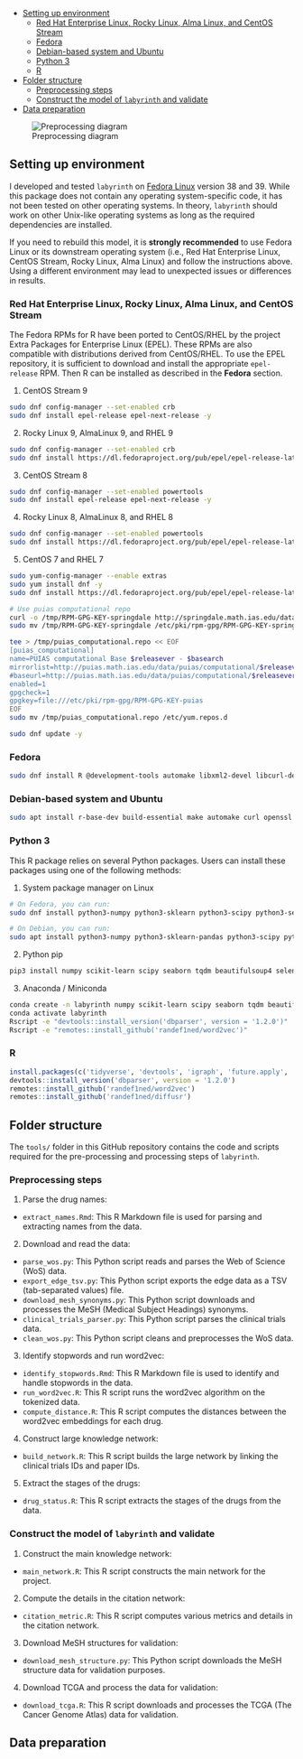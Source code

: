 - [Setting up environment](#setting-up-environment)
  - [Red Hat Enterprise Linux, Rocky Linux, Alma Linux, and CentOS
    Stream](#red-hat-enterprise-linux-rocky-linux-alma-linux-and-centos-stream)
  - [Fedora](#fedora)
  - [Debian-based system and Ubuntu](#debian-based-system-and-ubuntu)
  - [Python 3](#python-3)
  - [R](#r)
- [Folder structure](#folder-structure)
  - [Preprocessing steps](#preprocessing-steps)
  - [Construct the model of `labyrinth` and
    validate](#construct-the-model-of-labyrinth-and-validate)
- [Data preparation](#data-preparation)

<figure>
<img src="img/preprocess.jpg" alt="Preprocessing diagram" />
<figcaption aria-hidden="true">Preprocessing diagram</figcaption>
</figure>

## Setting up environment

I developed and tested `labyrinth` on [Fedora
Linux](https://fedoraproject.org) version 38 and 39. While this package
does not contain any operating system-specific code, it has not been
tested on other operating systems. In theory, `labyrinth` should work on
other Unix-like operating systems as long as the required dependencies
are installed.

If you need to rebuild this model, it is **strongly recommended** to use
Fedora Linux or its downstream operating system (i.e., Red Hat
Enterprise Linux, CentOS Stream, Rocky Linux, Alma Linux) and follow the
instructions above. Using a different environment may lead to unexpected
issues or differences in results.

### Red Hat Enterprise Linux, Rocky Linux, Alma Linux, and CentOS Stream

The Fedora RPMs for R have been ported to CentOS/RHEL by the project
Extra Packages for Enterprise Linux (EPEL). These RPMs are also
compatible with distributions derived from CentOS/RHEL. To use the EPEL
repository, it is sufficient to download and install the appropriate
`epel-release` RPM. Then R can be installed as described in the
**Fedora** section.

1.  CentOS Stream 9

``` bash
sudo dnf config-manager --set-enabled crb
sudo dnf install epel-release epel-next-release -y
```

2.  Rocky Linux 9, AlmaLinux 9, and RHEL 9

``` bash
sudo dnf config-manager --set-enabled crb
sudo dnf install https://dl.fedoraproject.org/pub/epel/epel-release-latest-9.noarch.rpm -y
```

3.  CentOS Stream 8

``` bash
sudo dnf config-manager --set-enabled powertools
sudo dnf install epel-release epel-next-release -y
```

4.  Rocky Linux 8, AlmaLinux 8, and RHEL 8

``` bash
sudo dnf config-manager --set-enabled powertools
sudo dnf install https://dl.fedoraproject.org/pub/epel/epel-release-latest-8.noarch.rpm -y
```

5.  CentOS 7 and RHEL 7

``` bash
sudo yum-config-manager --enable extras
sudo yum install dnf -y
sudo dnf install https://dl.fedoraproject.org/pub/epel/epel-release-latest-7.noarch.rpm -y

# Use puias computational repo
curl -o /tmp/RPM-GPG-KEY-springdale http://springdale.math.ias.edu/data/puias/7/x86_64/os/RPM-GPG-KEY-springdale
sudo mv /tmp/RPM-GPG-KEY-springdale /etc/pki/rpm-gpg/RPM-GPG-KEY-springdale

tee > /tmp/puias_computational.repo << EOF
[puias_computational]
name=PUIAS computational Base $releasever - $basearch
mirrorlist=http://puias.math.ias.edu/data/puias/computational/$releasever/$basearch/mirrorlist
#baseurl=http://puias.math.ias.edu/data/puias/computational/$releasever/$basearch
enabled=1
gpgcheck=1
gpgkey=file:///etc/pki/rpm-gpg/RPM-GPG-KEY-puias
EOF
sudo mv /tmp/puias_computational.repo /etc/yum.repos.d

sudo dnf update -y
```

### Fedora

``` bash
sudo dnf install R @development-tools automake libxml2-devel libcurl-devel fontconfig-devel openssl-devel harfbuzz-devel fribidi-devel libgit2-devel freetype-devel libpng-devel libtiff-devel libjpeg-devel python3-pip ghostscript pandoc R-flexiblas flexiblas-*
```

### Debian-based system and Ubuntu

``` bash
sudo apt install r-base-dev build-essential make automake curl openssl libxml2-dev libcurl4-openssl-dev libfontconfig1-dev libssl-dev libharfbuzz-dev libfribidi-dev libgit2-dev libfreetype6-dev libpng-dev libtiff5-dev libjpeg-dev python3-pip ghostscript pandoc libopenblas-dev libopenblas-openmp-dev
```

### Python 3

This R package relies on several Python packages. Users can install
these packages using one of the following methods:

1.  System package manager on Linux

``` bash
# On Fedora, you can run:
sudo dnf install python3-numpy python3-sklearn python3-scipy python3-seaborn python3-tqdm python3-beautifulsoup4 python3-selenium python3-lxml 

# On Debian, you can run:
sudo apt install python3-numpy python3-sklearn-pandas python3-scipy python3-seaborn python3-tqdm python3-bs4 python3-selenium python3-lxml
```

2.  Python pip

``` bash
pip3 install numpy scikit-learn scipy seaborn tqdm beautifulsoup4 selenium lxml
```

3.  Anaconda / Miniconda

``` bash
conda create -n labyrinth numpy scikit-learn scipy seaborn tqdm beautifulsoup4 selenium lxml r-tidyverse r-devtools r-rcppeigen r-rcppprogress r-fastmatch r-rpca r-future.apply r-pbapply r-dbi r-rsqlite r-bursts r-patchwork r-furrr r-datapreparation r-tokenizers r-reticulate r-knitr r-progressr r-future.callr r-hrbrthemes r-proc r-ggthemes r-meta r-ggally r-matrixtests r-corrplot r-statix bioconductor-tcgabiolinks bioconductor-clusterprofiler bioconductor-fgsea bioconductor-deseq2 bioconductor-m3c -c bioconda -c conda-forge
conda activate labyrinth
Rscript -e "devtools::install_version('dbparser', version = '1.2.0')"
Rscript -e "remotes::install_github('randef1ned/word2vec')"
```

### R

``` r
install.packages(c('tidyverse', 'devtools', 'igraph', 'future.apply', 'pbapply', 'DBI', 'RSQLite', 'bursts', 'patchwork', 'furrr', 'M3C', 'dataPreparation', 'tokenizers', 'reticulate', 'magrittr', 'knitr', 'progressr', 'future.callr', 'hrbrthemes', 'pROC', 'ggthemes', 'meta', 'GGally', 'matrixTests', 'rstatix', 'corrplot', 'BiocManager'))
devtools::install_version('dbparser', version = '1.2.0')
remotes::install_github('randef1ned/word2vec')
remotes::install_github('randef1ned/diffusr')
```

## Folder structure

The `tools/` folder in this GitHub repository contains the code and
scripts required for the pre-processing and processing steps of
`labyrinth`.

### Preprocessing steps

1.  Parse the drug names:

- `extract_names.Rmd`: This R Markdown file is used for parsing and
  extracting names from the data.

2.  Download and read the data:

- `parse_wos.py`: This Python script reads and parses the Web of Science
  (WoS) data.
- `export_edge_tsv.py`: This Python script exports the edge data as a
  TSV (tab-separated values) file.
- `download_mesh_synonyms.py`: This Python script downloads and
  processes the MeSH (Medical Subject Headings) synonyms.
- `clinical_trials_parser.py`: This Python script parses the clinical
  trials data.
- `clean_wos.py`: This Python script cleans and preprocesses the WoS
  data.

3.  Identify stopwords and run word2vec:

- `identify_stopwords.Rmd`: This R Markdown file is used to identify and
  handle stopwords in the data.
- `run_word2vec.R`: This R script runs the word2vec algorithm on the
  tokenized data.
- `compute_distance.R`: This R script computes the distances between the
  word2vec embeddings for each drug.

4.  Construct large knowledge network:

- `build_network.R`: This R script builds the large network by linking
  the clinical trials IDs and paper IDs.

5.  Extract the stages of the drugs:

- `drug_status.R`: This R script extracts the stages of the drugs from
  the data.

### Construct the model of `labyrinth` and validate

1.  Construct the main knowledge network:

- `main_network.R`: This R script constructs the main network for the
  project.

2.  Compute the details in the citation network:

- `citation_metric.R`: This R script computes various metrics and
  details in the citation network.

3.  Download MeSH structures for validation:

- `download_mesh_structure.py`: This Python script downloads the MeSH
  structure data for validation purposes.

4.  Download TCGA and process the data for validation:

- `download_tcga.R`: This R script downloads and processes the TCGA (The
  Cancer Genome Atlas) data for validation.

## Data preparation
